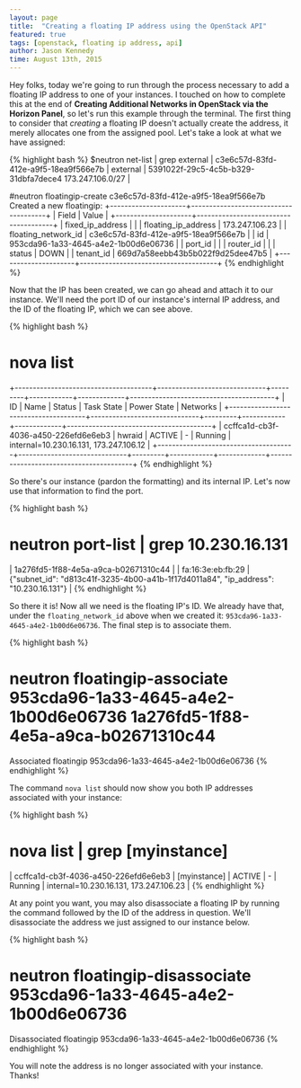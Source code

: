 ```yaml
---
layout: page
title:  "Creating a floating IP address using the OpenStack API"
featured: true
tags: [openstack, floating ip address, api]
author: Jason Kennedy
time: August 13th, 2015
---
```


Hey folks, today we're going to run through the process necessary to add a floating IP address to one of your instances. I touched on how to complete this at the end of **Creating Additional Networks in OpenStack via the Horizon Panel**, so let's run this example through the terminal. The first thing to consider that *creating* a floating IP doesn't actually create the address, it merely allocates one from the assigned pool. Let's take a look at what we have assigned:

{% highlight bash %}
$neutron net-list | grep external
| c3e6c57d-83fd-412e-a9f5-18ea9f566e7b | external | 5391022f-29c5-4c5b-b329-31dbfa7dece4 173.247.106.0/27 |

#neutron floatingip-create c3e6c57d-83fd-412e-a9f5-18ea9f566e7b
Created a new floatingip:
+---------------------+--------------------------------------+
| Field | Value |
+---------------------+--------------------------------------+
| fixed_ip_address | |
| floating_ip_address | 173.247.106.23 |
| floating_network_id | c3e6c57d-83fd-412e-a9f5-18ea9f566e7b |
| id | 953cda96-1a33-4645-a4e2-1b00d6e06736 |
| port_id | |
| router_id | |
| status | DOWN |
| tenant_id | 669d7a58eebb43b5b022f9d25dee47b5 |
+---------------------+--------------------------------------+
{% endhighlight %}

Now that the IP has been created, we can go ahead and attach it to our instance. We'll need the port ID of our instance's internal IP address, and the ID of the floating IP, which we can see above.

{% highlight bash %}
# nova list
+--------------------------------------+------------------------------+---------+------------+-------------+----------------------------------------+
| ID | Name | Status | Task State | Power State | Networks |
+--------------------------------------+------------------------------+---------+------------+-------------+----------------------------------------+
| ccffca1d-cb3f-4036-a450-226efd6e6eb3 | hwraid                       | ACTIVE  | -          | Running     | internal=10.230.16.131, 173.247.106.12 |
+--------------------------------------+------------------------------+---------+------------+-------------+----------------------------------------+
{% endhighlight %}

So there's our instance (pardon the formatting) and its internal IP. Let's now use that information to find the port.

{% highlight bash %}
# neutron port-list | grep 10.230.16.131
| 1a276fd5-1f88-4e5a-a9ca-b02671310c44 | | fa:16:3e:eb:fb:29 | {"subnet_id": "d813c41f-3235-4b00-a41b-1f17d4011a84", "ip_address": "10.230.16.131"} |
{% endhighlight %}

So there it is! Now all we need is the floating IP's ID. We already have that, under the `floating_network_id` above when we created it: `953cda96-1a33-4645-a4e2-1b00d6e06736`. The final step is to associate them.

{% highlight bash %}
# neutron floatingip-associate 953cda96-1a33-4645-a4e2-1b00d6e06736 1a276fd5-1f88-4e5a-a9ca-b02671310c44
Associated floatingip 953cda96-1a33-4645-a4e2-1b00d6e06736
{% endhighlight %}

The command `nova list` should now show you both IP addresses associated with your instance:

{% highlight bash %}
# nova list | grep [myinstance]
| ccffca1d-cb3f-4036-a450-226efd6e6eb3 | [myinstance]                       | ACTIVE  | -          | Running     | internal=10.230.16.131, 173.247.106.23 |
{% endhighlight %}

At any point you want, you may also disassociate a floating IP by running the command followed by the ID of the address in question. We'll disassociate the address we just assigned to our instance below.

{% highlight bash %}
# neutron floatingip-disassociate 953cda96-1a33-4645-a4e2-1b00d6e06736
Disassociated floatingip 953cda96-1a33-4645-a4e2-1b00d6e06736
{% endhighlight %}

You will note the address is no longer associated with your instance. Thanks!
